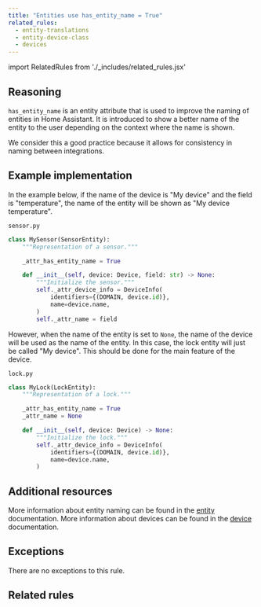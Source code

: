 ```yaml
---
title: "Entities use has_entity_name = True"
related_rules:
  - entity-translations
  - entity-device-class
  - devices
---
```

import RelatedRules from './_includes/related_rules.jsx'

## Reasoning

`has_entity_name` is an entity attribute that is used to improve the naming of entities in Home Assistant.
It is introduced to show a better name of the entity to the user depending on the context where the name is shown.

We consider this a good practice because it allows for consistency in naming between integrations.

## Example implementation

In the example below, if the name of the device is "My device" and the field is "temperature", the name of the entity will be shown as "My device temperature".

`sensor.py`
```python {4} showLineNumbers
class MySensor(SensorEntity):
    """Representation of a sensor."""

    _attr_has_entity_name = True

    def __init__(self, device: Device, field: str) -> None:
        """Initialize the sensor."""
        self._attr_device_info = DeviceInfo(
            identifiers={(DOMAIN, device.id)},
            name=device.name,
        )
        self._attr_name = field
```

However, when the name of the entity is set to `None`, the name of the device will be used as the name of the entity.
In this case, the lock entity will just be called "My device".
This should be done for the main feature of the device.

`lock.py`
```python {4-5,11} showLineNumbers
class MyLock(LockEntity):
    """Representation of a lock."""

    _attr_has_entity_name = True
    _attr_name = None

    def __init__(self, device: Device) -> None:
        """Initialize the lock."""
        self._attr_device_info = DeviceInfo(
            identifiers={(DOMAIN, device.id)},
            name=device.name,
        )
```

## Additional resources

More information about entity naming can be found in the [entity](/docs/core/entity#has_entity_name-true-mandatory-for-new-integrations) documentation.
More information about devices can be found in the [device](/docs/device_registry_index) documentation.

## Exceptions

There are no exceptions to this rule.

## Related rules

<RelatedRules relatedRules={frontMatter.related_rules}></RelatedRules>